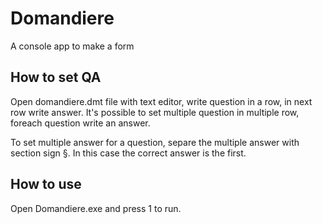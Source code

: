 # Domandiere
A console app to make a form

## How to set QA
Open domandiere.dmt file with text editor, write question in a row, in next row write answer. 
It's possible to set multiple question in multiple row, foreach question write an answer.

To set multiple answer for a question, separe the multiple answer with section sign §. In this case the correct answer is the first.

## How to use
Open Domandiere.exe and press 1 to run.
